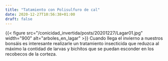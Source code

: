 ```yaml
---
title: "Tatamiento con Polisulfuro de cal"
date: 2020-12-27T10:56:38+01:00
draft: false
---
```

{{< figure src="/conicidad_invertida/posts/20201227/Lagar01.jpg" width="900" alt="arboles_en_lagar" >}}
Cuando llega el invierno a nuestros bonsáis es interesante realizarle un tratamiento insecticida que reduzca al máximo la contidad de larvas y bichitos que se puedan esconder en los recobecos de la corteza.<!--more-->
